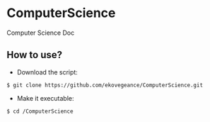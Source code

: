 # ComputerScience
Computer Science Doc
## How to use?


- Download the script:

```
$ git clone https://github.com/ekovegeance/ComputerScience.git
```

- Make it executable:

```
$ cd /ComputerScience
```